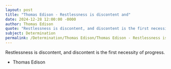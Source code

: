 ```yaml
---
layout: post
title: "Thomas Edison - Restlessness is discontent and"
date: 2024-12-28 12:00:00 -0000
author: Thomas Edison
quote: "Restlessness is discontent, and discontent is the first necessity of progress."
subject: Determination
permalink: /Determination/Thomas Edison/Thomas Edison - Restlessness is discontent and
---
```


Restlessness is discontent, and discontent is the first necessity of progress.

- Thomas Edison
